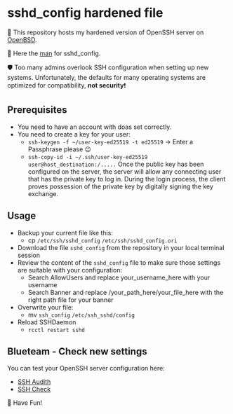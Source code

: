 # sshd_config hardened file
🎯 This repository hosts my hardened version of OpenSSH server on [OpenBSD](https://www.openbsd.org).

📝 Here the [man](https://man.openbsd.org/sshd_config) for sshd_config.

🛡️ Too many admins overlook SSH configuration when setting up new systems. Unfortunately, the defaults for many operating systems are optimized for compatibility, **not security**❗

## Prerequisites
 * You need to have an account with doas set correctly.
 * You need to create a key for your user:
   * `ssh-keygen -f ~/user-key-ed25519 -t ed25519` -> Enter a Passphrase please 😉
   * `ssh-copy-id -i ~/.ssh/user-key-ed25519 user@host_destination:/.....`
Once the public key has been configured on the server, the server will allow any connecting user that has the private key to log in. During the login process, the client proves possession of the private key by digitally signing the key exchange.

## Usage
* Backup your current file like this:
  * cp `/etc/ssh/sshd_config` `/etc/ssh/sshd_config.ori`
* Download the file `sshd_config` from the repository in your local terminal session
* Review the content of the `sshd_config` file to make sure those settings are suitable with your configuration:
  * Search AllowUsers and replace your_username_here with your username
  * Search Banner and replace /your_path_here/your_file_here with the right path file for your banner
* Overwrite your file:
  * mv `ssh_config` `/etc/ssh_sshd/config`
* Reload SSHDaemon
  * `rcctl restart sshd`

## Blueteam - Check new settings
You can test your OpenSSH server configuration here:
  * [SSH Audith](https://www.sshaudit.com/) 
  * [SSH Check](https://sshcheck.com/)

🐡 Have Fun!
